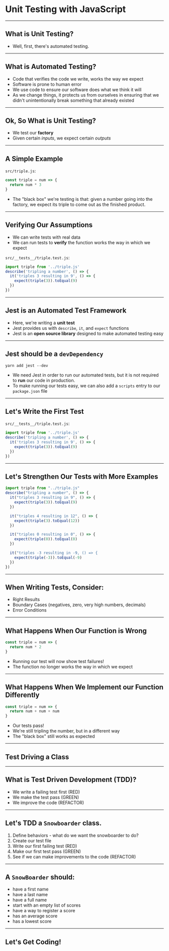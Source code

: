 # Unit Testing with JavaScript

---

## What is Unit Testing?

- Well, first, there's automated testing.

---

## What is Automated Testing?

- Code that verifies the code we write, works the way we expect
- Software is prone to human error
- We use code to ensure our software does what we think it will
- As we change things, it protects us from ourselves in ensuring that we didn't unintentionally break something that already existed

---

## Ok, So What is Unit Testing?

- We test our **factory**
- Given certain _inputs_, we expect certain _outputs_

---

## A Simple Example

`src/triple.js`:

```javascript
const triple = num => {
  return num * 3
}
```

- The "black box" we're testing is that: given a number going into the factory, we expect its triple to come out as the finished product.

---

## Verifying Our Assumptions

- We can write tests with real data
- We can run tests to **verify** the function works the way in which we expect

`src/__tests__/triple.test.js`:

```javascript
import triple from '../triple.js'
describe('tripling a number', () => {
  it('triples 3 resulting in 9', () => {
    expect(triple(3)).toEqual(9)
  })
})
```

---

## Jest is an Automated Test Framework

- Here, we're writing a **unit test**
- Jest provides us with `describe`, `it`, and `expect` functions
- Jest is an **open source library** designed to make automated testing easy

---

## Jest should be a `devDependency`

`yarn add jest --dev`

- We need Jest in order to run our automated tests, but it is not required to **run** our code in production.
- To make running our tests easy, we can also add a `scripts` entry to our `package.json` file

---

## Let's Write the First Test

`src/__tests__/triple.test.js`:

```javascript
import triple from '../triple.js'
describe('tripling a number', () => {
  it('triples 3 resulting in 9', () => {
    expect(triple(3)).toEqual(9)
  })
})
```

---

## Let's Strengthen Our Tests with More Examples

```javascript
import triple from "../triple.js"
describe("tripling a number", () => {
  it("triples 3 resulting in 9", () => {
    expect(triple(3)).toEqual(9)
  })

  it("triples 4 resulting in 12", () => {
    expect(triple(3).toEqual(12))
  })

  it("triples 0 resulting in 0", () => {
    expect(triple(0)).toEqual(0)
  })

  it("triples -3 resulting in -9, () => {
    expect(triple(-3)).toEqual(-9)
  })
})
```

---

## When Writing Tests, Consider:

- Right Results
- Boundary Cases (negatives, zero, very high numbers, decimals)
- Error Conditions

---

## What Happens When Our Function is Wrong

```javascript
const triple = num => {
  return num * 2
}
```

- Running our test will now show test failures!
- The function no longer works the way in which we expect

---

## What Happens When We Implement our Function Differently

```javascript
const triple = num => {
  return num + num + num
}
```

- Our tests pass!
- We're still tripling the number, but in a different way
- The "black box" still works as expected

---

## Test Driving a Class

---

## What is Test Driven Development (TDD)?

- We write a failing test first (RED)
- We make the test pass (GREEN)
- We improve the code (REFACTOR)

---

## Let's TDD a `Snowboarder` class.

1. Define behaviors - what do we want the snowboarder to do?
2. Create our test file
3. Write our first failing test (RED)
4. Make our first test pass (GREEN)
5. See if we can make improvements to the code (REFACTOR)

---

## A `SnowBoarder` should:

- have a first name
- have a last name
- have a full name
- start with an empty list of scores
- have a way to register a score
- has an average score
- has a lowest score

---

## Let's Get Coding!

